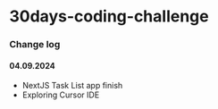 # 30days-coding-challenge

### Change log

#### 04.09.2024
- NextJS Task List app finish
- Exploring Cursor IDE
